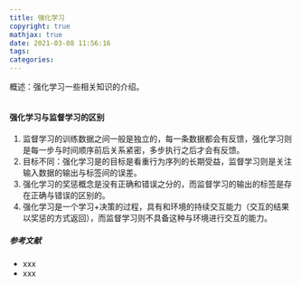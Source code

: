 ```yaml
---
title: 强化学习
copyright: true
mathjax: true
date: 2021-03-08 11:56:16
tags:
categories:
---
```


概述：强化学习一些相关知识的介绍。

![]()

<!--more-->

#### 强化学习与监督学习的区别

1. 监督学习的训练数据之间一般是独立的，每一条数据都会有反馈，强化学习则是每一步与时间顺序前后关系紧密，多步执行之后才会有反馈。
2. 目标不同：强化学习是的目标是看重行为序列的长期受益，监督学习则是关注输入数据的输出与标签间的误差。
3. 强化学习的奖惩概念是没有正确和错误之分的，而监督学习的输出的标签是存在正确与错误的区别的。
4. 强化学习是一个学习+决策的过程，具有和环境的持续交互能力（交互的结果以奖惩的方式返回），而监督学习则不具备这种与环境进行交互的能力。



##### 参考文献

- xxx
- xxx

